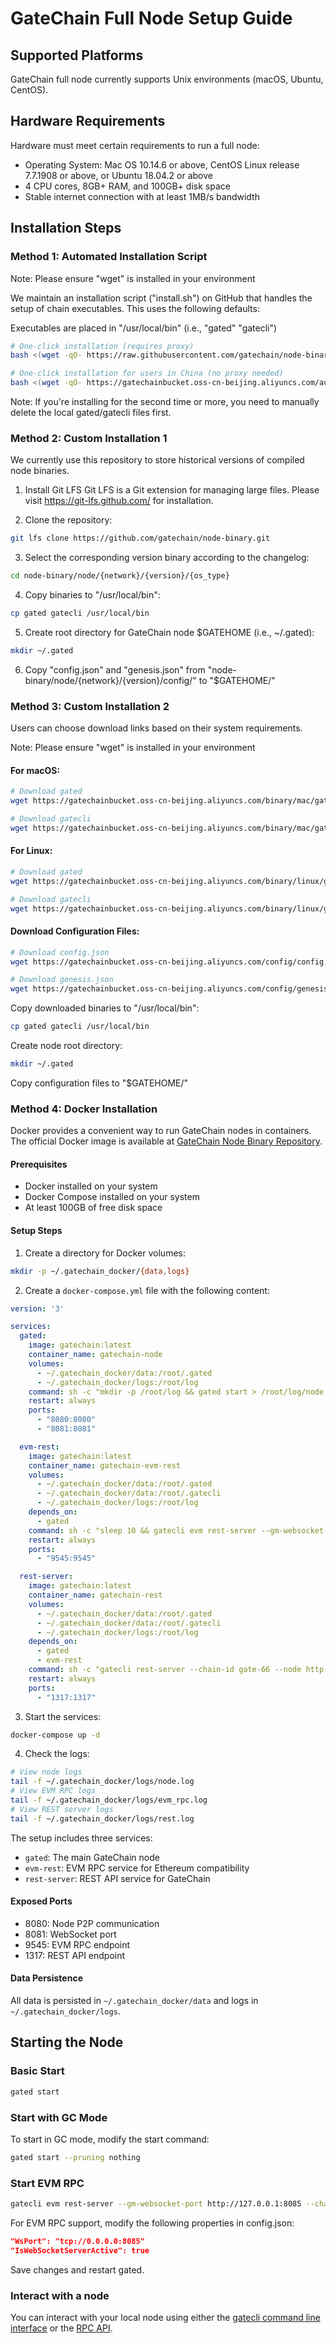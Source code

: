 # GateChain Full Node Setup Guide


## Supported Platforms
GateChain full node currently supports Unix environments (macOS, Ubuntu, CentOS).

## Hardware Requirements
Hardware must meet certain requirements to run a full node:

- Operating System: Mac OS 10.14.6 or above, CentOS Linux release 7.7.1908 or above, or Ubuntu 18.04.2 or above
- 4 CPU cores, 8GB+ RAM, and 100GB+ disk space
- Stable internet connection with at least 1MB/s bandwidth

## Installation Steps

### Method 1: Automated Installation Script
Note: Please ensure "wget" is installed in your environment

We maintain an installation script ("install.sh") on GitHub that handles the setup of chain executables. This uses the following defaults:

Executables are placed in "/usr/local/bin" (i.e., "gated" "gatecli")

```bash
# One-click installation (requires proxy)
bash <(wget -qO- https://raw.githubusercontent.com/gatechain/node-binary/master/node/install.sh)

# One-click installation for users in China (no proxy needed)
bash <(wget -qO- https://gatechainbucket.oss-cn-beijing.aliyuncs.com/auto-install.sh)
```

Note: If you're installing for the second time or more, you need to manually delete the local gated/gatecli files first.

### Method 2: Custom Installation 1
We currently use this repository to store historical versions of compiled node binaries.

1. Install Git LFS
Git LFS is a Git extension for managing large files. Please visit https://git-lfs.github.com/ for installation.

2. Clone the repository:
```bash
git lfs clone https://github.com/gatechain/node-binary.git
```

3. Select the corresponding version binary according to the changelog:
```bash
cd node-binary/node/{network}/{version}/{os_type}
```

4. Copy binaries to "/usr/local/bin":
```bash
cp gated gatecli /usr/local/bin
```

5. Create root directory for GateChain node $GATEHOME (i.e., ~/.gated):
```bash
mkdir ~/.gated
```

6. Copy "config.json" and "genesis.json" from "node-binary/node/{network}/{version}/config/" to "$GATEHOME/"

### Method 3: Custom Installation 2
Users can choose download links based on their system requirements.

Note: Please ensure "wget" is installed in your environment

#### For macOS:
```bash
# Download gated
wget https://gatechainbucket.oss-cn-beijing.aliyuncs.com/binary/mac/gated

# Download gatecli
wget https://gatechainbucket.oss-cn-beijing.aliyuncs.com/binary/mac/gatecli
```

#### For Linux:
```bash
# Download gated
wget https://gatechainbucket.oss-cn-beijing.aliyuncs.com/binary/linux/gated

# Download gatecli
wget https://gatechainbucket.oss-cn-beijing.aliyuncs.com/binary/linux/gatecli
```

#### Download Configuration Files:
```bash
# Download config.json
wget https://gatechainbucket.oss-cn-beijing.aliyuncs.com/config/config.json

# Download genesis.json
wget https://gatechainbucket.oss-cn-beijing.aliyuncs.com/config/genesis.json
```

Copy downloaded binaries to "/usr/local/bin":
```bash
cp gated gatecli /usr/local/bin
```

Create node root directory:
```bash
mkdir ~/.gated
```

Copy configuration files to "$GATEHOME/"

### Method 4: Docker Installation
Docker provides a convenient way to run GateChain nodes in containers. The official Docker image is available at [GateChain Node Binary Repository](https://github.com/gatechain/node-binary).

#### Prerequisites
- Docker installed on your system
- Docker Compose installed on your system
- At least 100GB of free disk space

#### Setup Steps

1. Create a directory for Docker volumes:
```bash
mkdir -p ~/.gatechain_docker/{data,logs}
```

2. Create a `docker-compose.yml` file with the following content:
```yaml
version: '3'

services:
  gated:
    image: gatechain:latest
    container_name: gatechain-node
    volumes:
      - ~/.gatechain_docker/data:/root/.gated
      - ~/.gatechain_docker/logs:/root/log
    command: sh -c "mkdir -p /root/log && gated start > /root/log/node.log 2>&1"
    restart: always
    ports:
      - "8080:8080"
      - "8081:8081"

  evm-rest:
    image: gatechain:latest
    container_name: gatechain-evm-rest
    volumes:
      - ~/.gatechain_docker/data:/root/.gated
      - ~/.gatechain_docker/data:/root/.gatecli
      - ~/.gatechain_docker/logs:/root/log
    depends_on:
      - gated
    command: sh -c "sleep 10 && gatecli evm rest-server --gm-websocket-port http://gatechain-node:8081 --chain-id gate-66 --laddr tcp://0.0.0.0:9545 --node http://gatechain-node:8080  --rpc-api web3,eth,personal,net,debug > /root/log/evm_rpc.log 2>&1"
    restart: always
    ports:
      - "9545:9545"

  rest-server:
    image: gatechain:latest
    container_name: gatechain-rest
    volumes:
      - ~/.gatechain_docker/data:/root/.gated
      - ~/.gatechain_docker/data:/root/.gatecli
      - ~/.gatechain_docker/logs:/root/log
    depends_on:
      - gated
      - evm-rest
    command: sh -c "gatecli rest-server --chain-id gate-66 --node http://gatechain-node:8080 --gm-websocket-port  http://gatechain-node:8081 --laddr tcp://0.0.0.0:1317 > /root/log/rest.log 2>&1"
    restart: always
    ports:
      - "1317:1317"
```

3. Start the services:
```bash
docker-compose up -d
```

4. Check the logs:
```bash
# View node logs
tail -f ~/.gatechain_docker/logs/node.log
# View EVM RPC logs
tail -f ~/.gatechain_docker/logs/evm_rpc.log
# View REST server logs
tail -f ~/.gatechain_docker/logs/rest.log
```

The setup includes three services:
- `gated`: The main GateChain node
- `evm-rest`: EVM RPC service for Ethereum compatibility
- `rest-server`: REST API service for GateChain

#### Exposed Ports
- 8080: Node P2P communication
- 8081: WebSocket port
- 9545: EVM RPC endpoint
- 1317: REST API endpoint

#### Data Persistence
All data is persisted in `~/.gatechain_docker/data` and logs in `~/.gatechain_docker/logs`.

## Starting the Node

### Basic Start
```bash
gated start
```

### Start with GC Mode
To start in GC mode, modify the start command:
```bash
gated start --pruning nothing
```

### Start EVM RPC
```bash
gatecli evm rest-server --gm-websocket-port http://127.0.0.1:8085 --chain-id mainnet --laddr tcp://0.0.0.0:6060 --rpc-api web3,eth,personal,net,debug
```

For EVM RPC support, modify the following properties in config.json:
```json
"WsPort": "tcp://0.0.0.0:8085"
"IsWebSocketServerActive": true
```
Save changes and restart gated.

### Interact with a node
You can interact with your local node using either the [gatecli command line interface](../api/http.md) or the [RPC API](../api/http.md).